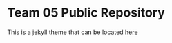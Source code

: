 # Team 05 Public Repository

This is a jekyll theme that can be located [here](https://github.com/pages-themes/cayman)